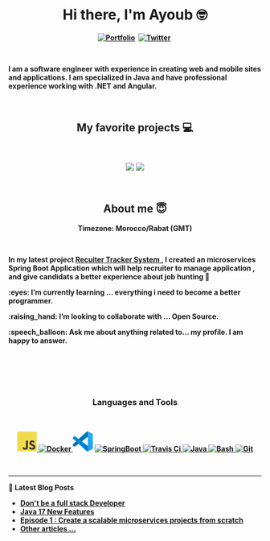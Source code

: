 <p>
  <h1 align="center"><b>Hi there, I'm Ayoub 🤓 </h1>
</p>
<p align="center">
<a href="https://aitdahmane.com/"><img src="https://img.shields.io/badge/-PORTFOLIO-%23ff69b4&?style=for-the-badge&?color=ff69b4" alt="Portfolio" /></a>&nbsp;
<a href="https://twitter.com/aitdahmane_"><img src="https://img.shields.io/badge/Twitter-1DA1F2?style=for-the-badge&logo=twitter&logoColor=white" alt="Twitter" /></a>&nbsp;

</p>
<br />

<p>I am a software engineer with experience in creating web and mobile sites and applications. I am specialized in Java and have professional experience working with .NET and Angular. </p>
<br />

<h2 align="center">My favorite projects 💻</h2>
<br />


<p align="center">

  <img align="" src="https://github-readme-stats.vercel.app/api/pin/?username=aitdahmane&repo=recruiter-system&theme=tokyonight" />
   <img align="" src="https://github-readme-stats.vercel.app/api/pin/?username=aitdahmane&repo=inssurance-agency&theme=tokyonight" />
  </br>

</p>

<br />

<h2 align="center">About me 😇</h2>
<p align="center">
Timezone: Morocco/Rabat (GMT)
</p>
<br />
  <p>In my latest project <a href="https://github.com/aitdahmane/recruiter-system">Recuiter Tracker System </a>, I created an microservices Spring Boot Application which will help recruiter to manage application , and give candidats a better experience about job hunting </a> 🥳</p>
<p>:eyes: I’m currently learning ... everything i need to become a better programmer.</p>
<p>:raising_hand: I’m looking to collaborate with ... Open Source.</p>
<p>:speech_balloon: Ask me about anything related to... my profile. I am happy to answer.</p>

<br />
<br />
  
<br />
<br />
<p>
<h3 align="center"> Languages and Tools</h3>
</p>
<br />
<p align="center">
<a href="https://developer.mozilla.org/en-US/docs/Web/JavaScript" target="_blank"> <img src="https://raw.githubusercontent.com/devicons/devicon/master/icons/javascript/javascript-original.svg" alt="javascript" width="40" height="40"/> </a>
<a href="https://Docker.com/" target="_blank"> <img src="https://www.vectorlogo.zone/logos/docker/docker-icon.svg" alt="Docker" width="40" height="40"/> </a>
<a href="https://code.visualstudio.com/" target="_blank"><img alt="Visual Studio Code" width="40px" src="https://raw.githubusercontent.com/github/explore/80688e429a7d4ef2fca1e82350fe8e3517d3494d/topics/visual-studio-code/visual-studio-code.png" /></a>
<a href="https://SpringBoot.com/" target="_blank"> <img src="https://www.vectorlogo.zone/logos/springio/springio-icon.svg" alt="SpringBoot" width="40" height="40"/> </a>  
<a href="https://www.travis-ci.com/" target="_blank"> <img src="https://www.vectorlogo.zone/logos/travis-ci/travis-ci-icon.svg" alt="Travis Ci" width="40" height="40"/> </a>
  <a href="https://java.com/" target="_blank"> <img src="https://www.vectorlogo.zone/logos/java/java-icon.svg" alt="Java" width="40" height="40"/> </a>
    <a href="https://en.wikipedia.org/wiki/Bash_(Unix_shell)" target="_blank"> <img src="https://www.vectorlogo.zone/logos/gnu_bash/gnu_bash-icon.svg" alt="Bash" width="40" height="40"/> </a>
  <a href="https://git-scm.com/" target="_blank"> <img alt="Git" width="40px" src="https://raw.githubusercontent.com/jmnote/z-icons/master/svg/git.svg" />
  </a>
</p>
<br />


---

📕 **Latest Blog Posts**

<!-- BLOG-POST-LIST:START -->
- [Don't be a full stack Developer](https://blog.aitdahmane.com/posts/dont-be-fullstack/)
- [Java 17 New Features](https://blog.aitdahmane.com/posts/dont-be-fullstack/)
- [Episode 1 : Create a scalable microservices projects from scratch](https://blog.aitdahmane.com/posts/dont-be-fullstack/)
- [Other articles ... ](https://blog.aitdahmane.com/)

 
<!-- BLOG-POST-LIST:END -->
